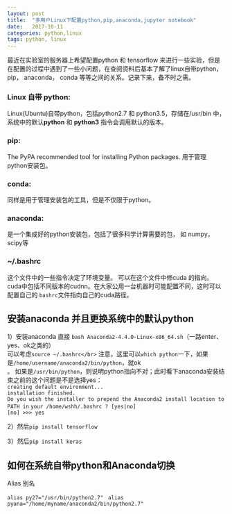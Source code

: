 ```yaml
---
layout: post
title:  "多用户Linux下配置python,pip,anaconda,jupyter notebook"
date:   2017-10-11
categories: python,linux  
tags: python, linux
---
```

最近在实验室的服务器上希望配置python 和 tensorflow 来进行一些实验，但是在配置的过程中遇到了一些小问题，在查阅资料后基本了解了linux自带python，pip， anaconda， conda 等等之间的关系。记录下来，备不时之需。

### Linux 自带 python:
Linux(Ubuntu)自带python，包括python2.7 和 python3.5，存储在/usr/bin 中， 系统中的默认**python** 和 **python3** 指令会调用默认的版本。
### pip:
The PyPA recommended tool for installing Python packages. 用于管理python安装包。
### conda:
同样是用于管理安装包的工具，但是不仅限于python。
### anaconda:
是一个集成好的python安装包，包括了很多科学计算需要的包， 如 numpy， scipy等
### ~/.bashrc
这个文件中的一些指令决定了环境变量。
可以在这个文件中修cuda 的指向。
cuda中包括不同版本的cudnn。在大家公用一台机器时可能配置不同，这时可以配置自己的 ```bashrc```文件指向自己的cuda路径。


## 安装anaconda 并且更换系统中的默认python
1）安装anaconda
直接 ```bash Anaconda2-4.4.0-Linux-x86_64.sh```（一路enter、yes、ok之类的）</br>
可以考虑```source ~/.bashrc</br>```
注意，这里可以```which python```一下，如果是```/home/username/anaconda2/bin/python```，就ok</br>。
如果是```/usr/bin/python```，则说明python指向不对；此时看下anaconda安装结束之前的这个问题是不是选择yes：</br>
```creating default environment...```</br>
```installation finished.```</br>
```Do you wish the installer to prepend the Anaconda2 install location to PATH in``` 
```your /home/wshh/.bashrc ? [yes|no]```</br>
```[no] >>> yes```

2）然后```pip install tensorflow```

3）然后```pip install keras```

## 如何在系统自带python和Anaconda切换

Alias 别名

```alias py27="/usr/bin/python2.7" ```
```alias pyana="/home/myname/anaconda2/bin/python2.7" ```
